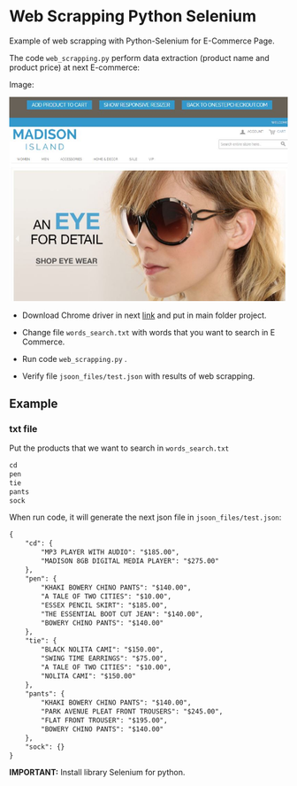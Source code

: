 # Web Scrapping Python Selenium
Example of web scrapping with Python-Selenium for E-Commerce Page.

The code `web_scrapping.py` perform data extraction (product name and product price) at next E-commerce:

Image:

![](Web_scrapping/img_readme/madison_island.JPG)

* Download Chrome driver in next [link](https://chromedriver.chromium.org/) and put in main folder project.

* Change file `words_search.txt` with words that you want to search in E Commerce.

* Run code `web_scrapping.py` .
* Verify file `jsoon_files/test.json` with results of web scrapping.

## Example
### txt file
Put the products that we want to search in `words_search.txt`
```
cd
pen
tie
pants
sock
```
When run code, it will generate the next json file in `jsoon_files/test.json`:
```
{
    "cd": {
        "MP3 PLAYER WITH AUDIO": "$185.00",
        "MADISON 8GB DIGITAL MEDIA PLAYER": "$275.00"
    },
    "pen": {
        "KHAKI BOWERY CHINO PANTS": "$140.00",
        "A TALE OF TWO CITIES": "$10.00",
        "ESSEX PENCIL SKIRT": "$185.00",
        "THE ESSENTIAL BOOT CUT JEAN": "$140.00",
        "BOWERY CHINO PANTS": "$140.00"
    },
    "tie": {
        "BLACK NOLITA CAMI": "$150.00",
        "SWING TIME EARRINGS": "$75.00",
        "A TALE OF TWO CITIES": "$10.00",
        "NOLITA CAMI": "$150.00"
    },
    "pants": {
        "KHAKI BOWERY CHINO PANTS": "$140.00",
        "PARK AVENUE PLEAT FRONT TROUSERS": "$245.00",
        "FLAT FRONT TROUSER": "$195.00",
        "BOWERY CHINO PANTS": "$140.00"
    },
    "sock": {}
}
```

**IMPORTANT:** Install library Selenium for python.
